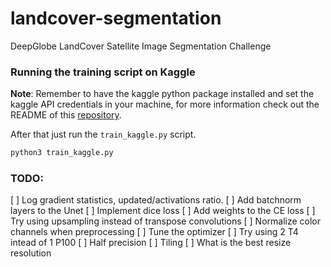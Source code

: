# landcover-segmentation

DeepGlobe LandCover Satellite Image Segmentation Challenge

### Running the training script on Kaggle

**Note**: Remember to have the kaggle python package installed and set the kaggle 
API credentials in your machine, for more information check out the README of this 
[repository](https://github.com/Kaggle/kaggle-api).

After that just run the `train_kaggle.py` script.
```bash
python3 train_kaggle.py
```
### TODO:

[ ] Log gradient statistics, updated/activations ratio.
[ ] Add batchnorm layers to the Unet
[ ] Implement dice loss
[ ] Add weights to the CE loss 
[ ] Try using upsampling instead of transpose convolutions
[ ] Normalize color channels when preprocessing
[ ] Tune the optimizer
[ ] Try using 2 T4 intead of 1 P100
[ ] Half precision
[ ] Tiling
[ ] What is the best resize resolution

